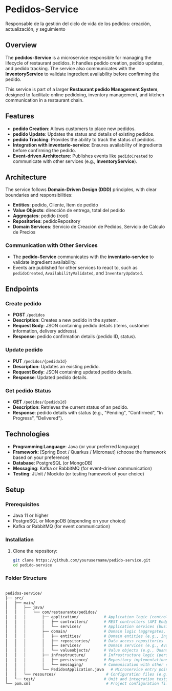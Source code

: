 # Pedidos-Service
Responsable de la gestión del ciclo de vida de los pedidos: creación, actualización, y seguimiento


## Overview

The **pedidos-Service** is a microservice responsible for managing the lifecycle of restaurant pedidos. It handles pedido creation, pedido updates, and pedido tracking. The service also communicates with the **InventoryService** to validate ingredient availability before confirming the pedido.

This service is part of a larger **Restaurant pedido Management System**, designed to facilitate online pedidoing, inventory management, and kitchen communication in a restaurant chain.

## Features

- **pedido Creation**: Allows customers to place new pedidos.
- **pedido Update**: Updates the status and details of existing pedidos.
- **pedido Tracking**: Provides the ability to track the status of pedidos.
- **Integration with inventario-service**: Ensures availability of ingredients before confirming the pedido.
- **Event-driven Architecture**: Publishes events like `pedidoCreated` to communicate with other services (e.g., **InventoryService**).

## Architecture

The service follows **Domain-Driven Design (DDD)** principles, with clear boundaries and responsibilities:

- **Entities**: pedido, Cliente, Item de pedido
- **Value Objects**: dirección de entrega, total del pedido
- **Aggregates**: pedido (root)
- **Repositories**: pedidoRepository
- **Domain Services**: Servicio de Creación de Pedidos, Servicio de Cálculo de Precios


### Communication with Other Services

- The **pedido-Service** communicates with the **inventario-service** to validate ingredient availability.
- Events are published for other services to react to, such as `pedidoCreated`, `AvailabilityValidated`, and `InventoryUpdated`.

## Endpoints

### Create pedido
- **POST** `/pedidos`
- **Description**: Creates a new pedido in the system.
- **Request Body**: JSON containing pedido details (items, customer information, delivery address).
- **Response**: pedido confirmation details (pedido ID, status).

### Update pedido
- **PUT** `/pedidos/{pedidoId}`
- **Description**: Updates an existing pedido.
- **Request Body**: JSON containing updated pedido details.
- **Response**: Updated pedido details.

### Get pedido Status
- **GET** `/pedidos/{pedidoId}`
- **Description**: Retrieves the current status of an pedido.
- **Response**: pedido details with status (e.g., "Pending", "Confirmed", "In Progress", "Delivered").

## Technologies

- **Programming Language**: Java (or your preferred language)
- **Framework**: [Spring Boot / Quarkus / Micronaut] (choose the framework based on your preference)
- **Database**: PostgreSQL (or MongoDB)
- **Messaging**: Kafka or RabbitMQ (for event-driven communication)
- **Testing**: JUnit / Mockito (or testing framework of your choice)

## Setup

### Prerequisites

- Java 11 or higher
- PostgreSQL or MongoDB (depending on your choice)
- Kafka or RabbitMQ (for event communication)

### Installation

1. Clone the repository:
   ```bash
   git clone https://github.com/yourusername/pedido-service.git
   cd pedido-service

### Folder Structure

```bash

pedidos-service/
├── src/
│   ├── main/
│   │   ├── java/
│   │   │   └── com/restaurante/pedidos/
│   │   │       ├── application/           # Application logic (controllers, services)
│   │   │       │   ├── controllers/       # REST controllers (API Endpoints)
│   │   │       │   └── services/          # Application services (business orchestration)
│   │   │       ├── domain/                # Domain logic (aggregates, entities, services)
│   │   │       │   ├── entities/          # Domain entities (e.g., Ingredient, Recipe)
│   │   │       │   ├── repositories/      # Data access repositories
│   │   │       │   ├── services/          # Domain services (e.g., AvailabilityValidationService)
│   │   │       │   └── valueobjects/      # Value objects (e.g., Quantity, UnitOfMeasure)
│   │   │       ├── infrastructure/        # Infrastructure logic (persistence, messaging)
│   │   │       │   ├── persistence/       # Repository implementations (DB access)
│   │   │       │   └── messaging/         # Communication with other services (Kafka, RabbitMQ)
│   │   │       └── PedidosApplication.java   # Microservice entry point (main)
│   │   └── resources/                      # Configuration files (e.g., application.properties)
│   └── test/                              # Unit and integration tests
└── pom.xml                                 # Project configuration file (if using Maven)

```
